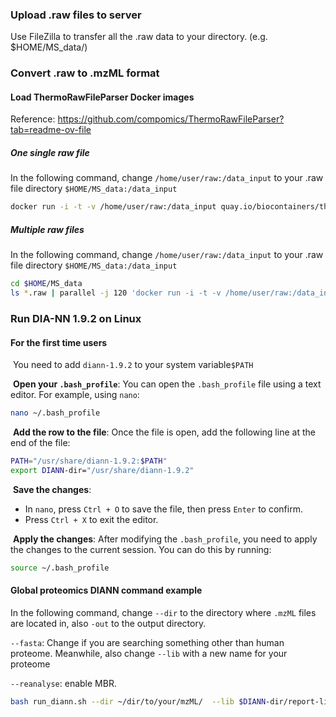### Upload .raw files to server

Use FileZilla to transfer all the .raw data to your directory. (e.g.  $HOME/MS_data/)



### Convert .raw to .mzML format

#### Load ThermoRawFileParser Docker images

Reference: https://github.com/compomics/ThermoRawFileParser?tab=readme-ov-file

##### One single raw file

In the following command, change `/home/user/raw:/data_input` to your .raw file directory `$HOME/MS_data:/data_input`

```bash
docker run -i -t -v /home/user/raw:/data_input quay.io/biocontainers/thermorawfileparser:1.4.5--h05cac1d_1  ThermoRawFileParser.sh -d /data_input

```

##### Multiple raw files

In the following command, change `/home/user/raw:/data_input` to your .raw file directory `$HOME/MS_data:/data_input`

```bash
cd $HOME/MS_data
ls *.raw | parallel -j 120 'docker run -i -t -v /home/user/raw:/data_input quay.io/biocontainers/thermorawfileparser:1.4.5--h05cac1d_1 ThermoRawFileParser.sh -i /data_input/{1}'
```



### Run DIA-NN 1.9.2 on Linux

#### For the first time users

​	You need to add `diann-1.9.2` to your system variable`$PATH`  

​	**Open your `.bash_profile`**: You can open the `.bash_profile` file using a text editor. For example, using `nano`:

```bash
nano ~/.bash_profile
```

​	**Add the row to the file**: Once the file is open, add the following line at the end of the file:

```bash
PATH="/usr/share/diann-1.9.2:$PATH"
export DIANN-dir="/usr/share/diann-1.9.2"
```

​	**Save the changes**:

- In `nano`, press `Ctrl + O` to save the file, then press `Enter` to confirm.
- Press `Ctrl + X` to exit the editor.

​	**Apply the changes**: After modifying the `.bash_profile`, you need to apply the changes to the current session. You can do this by running:

```bash
source ~/.bash_profile
```



#### Global proteomics DIANN command example

In the following command, change `--dir` to the directory where `.mzML` files are located in, also `-out` to the output directory.

`--fasta`: Change if you are searching something other than human proteome. Meanwhile, also change `--lib` with a new name for your proteome

`--reanalyse`: enable MBR.

```bash
bash run_diann.sh --dir ~/dir/to/your/mzML/  --lib $DIANN-dir/report-lib.predicted.speclib --threads 100 --verbose 3 --out ~/output/diann.tsv --qvalue 0.01 --matrices --out-lib ./report-lib.parquet --gen-spec-lib --predictor --xic --fasta $DIANN-dir/uniprotkb_proteome_UP000005640_2024_11_22.fasta --fasta-search --min-fr-mz 200 --max-fr-mz 2000 --met-excision --min-pep-len 6 --max-pep-len 40 --min-pr-mz 380 --max-pr-mz 980 --min-pr-charge 2 --max-pr-charge 6 --cut K*,R* --missed-cleavages 1 --unimod4 --var-mods 2 --var-mod UniMod:35,15.994915,M --mass-acc 20 --mass-acc-ms1 15 --double-search --relaxed-prot-inf --rt-profiling --pg-level 1 -reanalyse

```

